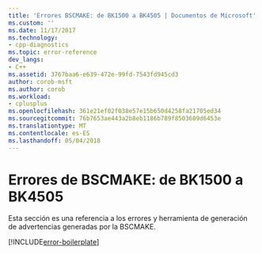 ```yaml
---
title: 'Errores BSCMAKE: de BK1500 a BK4505 | Documentos de Microsoft'
ms.custom: ''
ms.date: 11/17/2017
ms.technology:
- cpp-diagnostics
ms.topic: error-reference
dev_langs:
- C++
ms.assetid: 3767baa6-e639-472e-99fd-7543fd945cd3
author: corob-msft
ms.author: corob
ms.workload:
- cplusplus
ms.openlocfilehash: 361e21ef02f038e57e15b650d4258fa21705ed34
ms.sourcegitcommit: 76b7653ae443a2b8eb1186b789f8503609d6453e
ms.translationtype: MT
ms.contentlocale: es-ES
ms.lasthandoff: 05/04/2018
---
```

# <a name="bscmake-errors-bk1500-through-bk4505"></a>Errores de BSCMAKE: de BK1500 a BK4505

Esta sección es una referencia a los errores y herramienta de generación de advertencias generadas por la BSCMAKE.

[!INCLUDE[error-boilerplate](../../error-messages/includes/error-boilerplate.md)]

